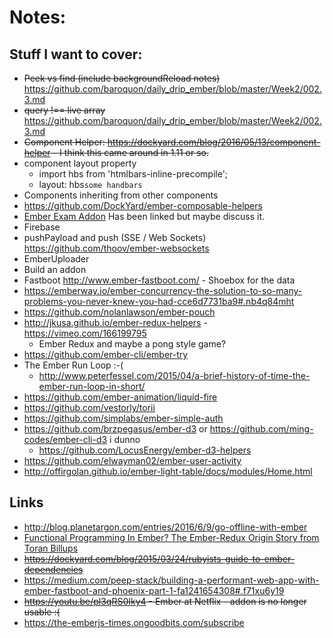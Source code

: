 # Notes:

## Stuff I want to cover:

  * ~~Peek vs find (include backgroundReload notes)~~ https://github.com/baroquon/daily_drip_ember/blob/master/Week2/002.3.md
  * ~~query !== live array~~ https://github.com/baroquon/daily_drip_ember/blob/master/Week2/002.3.md
  * ~~Component Helper: https://dockyard.com/blog/2016/05/13/component-helper - I think this came around in 1.11 or so.~~
  * component layout property
    * import hbs from 'htmlbars-inline-precompile';
    * layout: hbs`some handbars`
  * Components inheriting from other components
  * https://github.com/DockYard/ember-composable-helpers
  * [Ember Exam Addon](https://github.com/trentmwillis/ember-exam) Has been linked but maybe discuss it.
  * Firebase
  * pushPayload and push (SSE / Web Sockets) https://github.com/thoov/ember-websockets
  * EmberUploader
  * Build an addon
  * Fastboot http://www.ember-fastboot.com/ - Shoebox for the data
  * https://emberway.io/ember-concurrency-the-solution-to-so-many-problems-you-never-knew-you-had-cce6d7731ba9#.nb4q84mht
  * https://github.com/nolanlawson/ember-pouch
  * http://jkusa.github.io/ember-redux-helpers - https://vimeo.com/166199795
    * Ember Redux and maybe a pong style game?
  * https://github.com/ember-cli/ember-try
  * The Ember Run Loop :-(
    * http://www.peterfessel.com/2015/04/a-brief-history-of-time-the-ember-run-loop-in-short/
  * https://github.com/ember-animation/liquid-fire
  * https://github.com/vestorly/torii
  * https://github.com/simplabs/ember-simple-auth
  * https://github.com/brzpegasus/ember-d3 or https://github.com/ming-codes/ember-cli-d3 i dunno
    * https://github.com/LocusEnergy/ember-d3-helpers
  * https://github.com/elwayman02/ember-user-activity
  * http://offirgolan.github.io/ember-light-table/docs/modules/Home.html

## Links

  * http://blog.planetargon.com/entries/2016/6/9/go-offline-with-ember
  * [Functional Programming In Ember? The Ember-Redux Origin Story from Toran Billups](https://vimeo.com/166199795)
  * ~~https://dockyard.com/blog/2015/03/24/rubyists-guide-to-ember-dependencies~~
  * https://medium.com/peep-stack/building-a-performant-web-app-with-ember-fastboot-and-phoenix-part-1-fa1241654308#.f71xu6y19
  * ~~https://youtu.be/pl3qRS0Iky4 - Ember at Netflix - addon is no longer usable :(~~
  * https://the-emberjs-times.ongoodbits.com/subscribe
